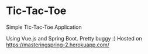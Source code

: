 # Tic-Tac-Toe
Simple Tic-Tac-Toe Application

Using Vue.js and Spring Boot.
Pretty buggy :)
Hosted on https://masteringspring-2.herokuapp.com/
